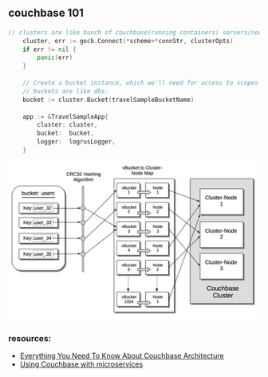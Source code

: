 ## couchbase 101

<TODO>

```go
// clusters are like bunch of couchbase(running containers) servers/nodes.
	cluster, err := gocb.Connect(*scheme+*connStr, clusterOpts)
	if err != nil {
		panic(err)
	}

	// Create a bucket instance, which we'll need for access to scopes and collections.
	// buckets are like dbs.
	bucket := cluster.Bucket(travelSampleBucketName)

	app := &TravelSampleApp{
		cluster: cluster,
		bucket:  bucket,
		logger:  logrusLogger,
	}

```

![DynamoDb Partitions](images/couchbase-internal-architecture.png "DynamoDb Partitions") 


### resources:
- [Everything You Need To Know About Couchbase Architecture](https://dzone.com/articles/couchbase-architecture-deep)
- [Using Couchbase with microservices](https://blog.couchbase.com/microservices-architecture-in-couchbase/)